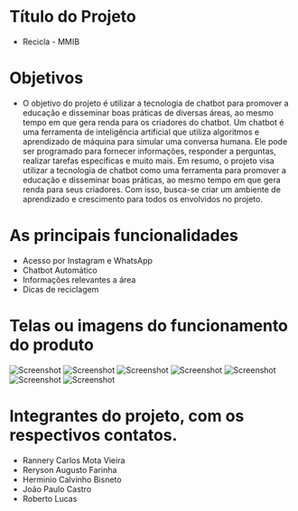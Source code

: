  # Título do Projeto
  - Recicla - MMIB
# Objetivos
  - O objetivo do projeto é utilizar a tecnologia de chatbot para promover a educação e disseminar boas práticas de diversas áreas, ao mesmo tempo em que gera renda para os criadores do chatbot. Um chatbot é uma ferramenta de inteligência artificial que utiliza algoritmos e aprendizado de máquina para simular uma conversa humana. Ele pode ser programado para fornecer informações, responder a perguntas, realizar tarefas específicas e muito mais. Em resumo, o projeto visa utilizar a tecnologia de chatbot como uma ferramenta para promover a educação e disseminar boas práticas, ao mesmo tempo em que gera renda para seus criadores. Com isso, busca-se criar um ambiente de aprendizado e crescimento para todos os envolvidos no projeto.
# As principais funcionalidades
  - Acesso por Instagram e WhatsApp
  - Chatbot Automático 
  - Informações relevantes a área 
  - Dicas de reciclagem 
# Telas ou imagens do funcionamento do produto
![Screenshot](https://github.com/rlmsz/Recicla-MMIB/blob/a797ef4e50b269aecebf9f69ce6f6df1327920be/WhatsApp%20Image%202023-04-18%20at%2012.46.07.jpeg)
![Screenshot](https://github.com/rlmsz/Recicla-MMIB/blob/3dcaa1bb27e0c180a5e50eb019a6142bdc6a4a81/WhatsApp%20Image%202023-04-18%20at%2012.46.07%20(1).jpeg)
![Screenshot](https://github.com/rlmsz/Recicla-MMIB/blob/3dcaa1bb27e0c180a5e50eb019a6142bdc6a4a81/WhatsApp%20Image%202023-04-18%20at%2012.46.07%20(2).jpeg)
![Screenshot](https://github.com/rlmsz/Recicla-MMIB/blob/aa35378b49c51dc6a3b17a164c41ea307c000998/WhatsApp%20Image%202023-05-08%20at%2007.51.53.jpeg)
![Screenshot](https://github.com/rlmsz/Recicla-MMIB/blob/aa35378b49c51dc6a3b17a164c41ea307c000998/WhatsApp%20Image%202023-05-08%20at%2007.51.54.jpeg)
![Screenshot](https://github.com/rlmsz/Recicla-MMIB/blob/783d3f6a67fb2566b595584e660c4bb8c5eecfaf/WhatsApp%20Image%202023-05-08%20at%2007.51.54%20(1).jpeg)
![Screenshot](https://github.com/rlmsz/Recicla-MMIB/blob/783d3f6a67fb2566b595584e660c4bb8c5eecfaf/WhatsApp%20Image%202023-05-08%20at%2007.51.54%20(2).jpeg)
# Integrantes do projeto, com os respectivos contatos.
  - Rannery Carlos Mota Vieira
  - Reryson Augusto Farinha
  - Herminio Calvinho Bisneto 
  - João Paulo Castro
  - Roberto Lucas
